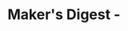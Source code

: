 # Maker's Digest - <TITLE>
### <DESC>

This repository is companion to the video below:

[![IMAGE ALT TEXT HERE](https://img.youtube.com/vi/<VID_ID>/0.jpg)](https://www.youtube.com/watch?v=<VID_ID>)

## [Arduino](/tree/master/arduino)
The arduino code can be loaded into the arduino IDE by either downloading or cloning this repository and opening the .ino file in the arduino IDE.

## [Raspberry Pi](/tree/master/raspberry-pi)
Often times the raspberry pi python examples require a library or module. Please see the README file in the raspberry-pi directory for detailed instructions. 
